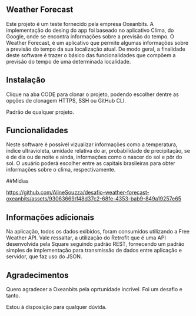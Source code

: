 ## Weather Forecast

Este projeto é um teste fornecido pela empresa Oxeanbits. A implementação do desing do app foi baseado no aplicativo Clima, do Google, onde se encontra informações sobre a previsão do tempo. O Weather Forecast, é um aplicativo que permite algumas informações sobre a previsão do tempo da sua localização atual. De modo geral, a finalidade deste software é trazer o básico das funcionalidades que compõem a previsão do tempo de uma determinada localidade.

## Instalação
Clique na aba CODE para clonar o projeto, podendo escolher dentre as opções de clonagem HTTPS, SSH ou GitHub CLI.

Padrão de qualquer projeto.

## Funcionalidades
Neste software é possível vizualizar informações como a temperatura, índice ultravioleta, umidade relativa do ar, probabilidade de precipitação, se é de dia ou de noite e ainda, informações como o nascer do sol e pôr do sol. O usuário poderá escolher entre as capitais brasileiras para obter informações sobre o clima, respectivamente.

##Mídias

https://github.com/AlineSouzza/desafio-weather-forecast-oxeanbits/assets/93063669/f48d37c2-68fe-4353-bab9-849a19257e65

## Informações adicionais
Na aplicação, todos os dados exibidos, foram consumidos utilizando a Free Weather API. Vale ressaltar,  a utilização do Retrofit que é uma API desenvolvida pela Square seguindo padrão REST, fornecendo um padrão simples de implementação para transmissão de dados entre aplicação e servidor, que faz uso do JSON.

## Agradecimentos
Quero agradecer a Oxeanbits pela oprtunidade incrível. Foi um desafio e tanto.

Estou à disposição para qualquer dúvida.
